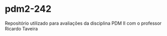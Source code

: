 # pdm2-242
Repositório utilizado para avaliações da disciplina PDM II com o professor Ricardo Taveira
